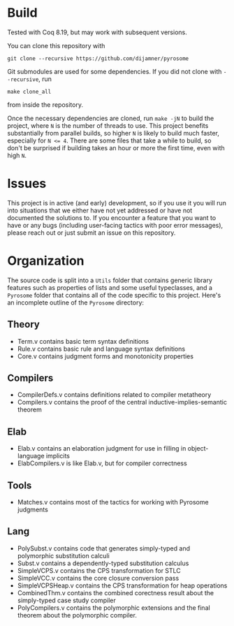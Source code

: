 # Build

Tested with Coq 8.19, but may work with subsequent versions.

You can clone this repository with

    git clone --recursive https://github.com/dijamner/pyrosome

Git submodules are used for some dependencies. If you did not clone with `--recursive`, run

    make clone_all

from inside the repository.

Once the necessary dependencies are cloned, run `make -jN` to build the project,
where `N` is the number of threads to use. This project benefits substantially from
parallel builds, so higher `N` is likely to build much faster, especially for `N <= 4`.
There are some files that take a while to build, so don't be surprised if building takes
an hour or more the first time, even with high `N`.

# Issues

This project is in active (and early) development, so if you use it you will run into situations
that we either have not yet addressed or have not documented the solutions to.
If you encounter a feature that you want to have or any bugs (including user-facing tactics with
poor error messages), please reach out or just submit an issue on this repository.

# Organization

The source code is split into a `Utils` folder that contains generic library features such
as properties of lists and some useful typeclasses, and a `Pyrosome` folder that contains
all of the code specific to this project. Here's an incomplete outline of the `Pyrosome` directory:

## Theory

- Term.v contains basic term syntax definitions
- Rule.v contains basic rule and language syntax definitions
- Core.v contains judgment forms and monotonicity properties

## Compilers

- CompilerDefs.v contains definitions related to compiler metatheory
- Compilers.v contains the proof of the central inductive-implies-semantic theorem

## Elab

- Elab.v contains an elaboration judgment for use in filling in object-language implicits
- ElabCompilers.v is like Elab.v, but for compiler correctness

## Tools

- Matches.v contains most of the tactics for working with Pyrosome judgments

## Lang
- PolySubst.v contains code that generates simply-typed and polymorphic substitution calculi
- Subst.v contains a dependently-typed substitution calculus
- SimpleVCPS.v contains the CPS transformation for STLC
- SimpleVCC.v contains the core closure conversion pass
- SimpleVCPSHeap.v contains the CPS transformation for heap operations
- CombinedThm.v contains the combined corectness result about the simply-typed case study compiler
- PolyCompilers.v contains the polymorphic extensions and the final theorem about the polymorphic compiler.